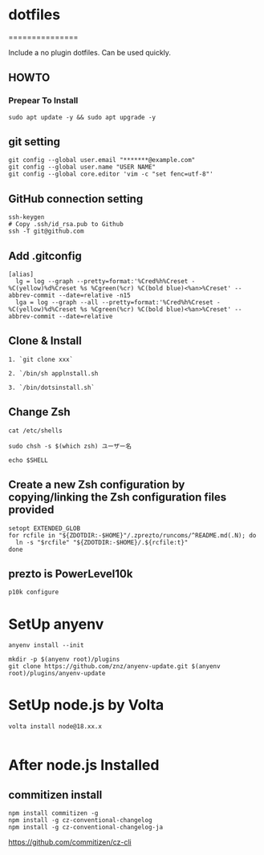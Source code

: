 # dotfiles

===============

Include a no plugin dotfiles.
Can be used quickly.

## HOWTO

### Prepear To Install

```
sudo apt update -y && sudo apt upgrade -y
```

## git setting

```
git config --global user.email "*******@example.com"
git config --global user.name "USER NAME"
git config --global core.editor 'vim -c "set fenc=utf-8"'  
```

## GitHub connection setting

```
ssh-keygen
# Copy .ssh/id_rsa.pub to Github
ssh -T git@github.com
```

## Add .gitconfig

```
[alias]
  lg = log --graph --pretty=format:'%Cred%h%Creset -%C(yellow)%d%Creset %s %Cgreen(%cr) %C(bold blue)<%an>%Creset' --abbrev-commit --date=relative -n15
  lga = log --graph --all --pretty=format:'%Cred%h%Creset -%C(yellow)%d%Creset %s %Cgreen(%cr) %C(bold blue)<%an>%Creset' --abbrev-commit --date=relative
```

## Clone & Install

```
1. `git clone xxx`

2. `/bin/sh applnstall.sh

3. `/bin/dotsinstall.sh`
```

## Change Zsh

```
cat /etc/shells

sudo chsh -s $(which zsh) ユーザー名

echo $SHELL
```

## Create a new Zsh configuration by copying/linking the Zsh configuration files provided

```
setopt EXTENDED_GLOB
for rcfile in "${ZDOTDIR:-$HOME}"/.zprezto/runcoms/^README.md(.N); do
  ln -s "$rcfile" "${ZDOTDIR:-$HOME}/.${rcfile:t}"
done
```

## prezto is PowerLevel10k

`p10k configure`

# SetUp anyenv

```
anyenv install --init

mkdir -p $(anyenv root)/plugins
git clone https://github.com/znz/anyenv-update.git $(anyenv root)/plugins/anyenv-update

```

# SetUp node.js by Volta

```
volta install node@18.xx.x


```

# After node.js Installed

## commitizen install

```
npm install commitizen -g
npm install -g cz-conventional-changelog
npm install -g cz-conventional-changelog-ja
```

<https://github.com/commitizen/cz-cli>
